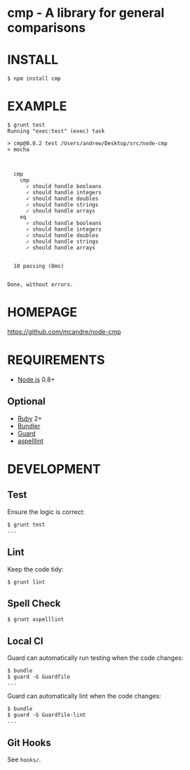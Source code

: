 # cmp - A library for general comparisons

# INSTALL

```
$ npm install cmp
```

# EXAMPLE

```
$ grunt test
Running "exec:test" (exec) task

> cmp@0.0.2 test /Users/andrew/Desktop/src/node-cmp
> mocha



  cmp
    cmp
      ✓ should handle booleans 
      ✓ should handle integers 
      ✓ should handle doubles 
      ✓ should handle strings 
      ✓ should handle arrays 
    eq
      ✓ should handle booleans 
      ✓ should handle integers 
      ✓ should handle doubles 
      ✓ should handle strings 
      ✓ should handle arrays 


  10 passing (8ms)


Done, without errors.
```

# HOMEPAGE

https://github.com/mcandre/node-cmp

# REQUIREMENTS

* [Node.js](http://nodejs.org/) 0.8+

## Optional

* [Ruby](https://www.ruby-lang.org/) 2+
* [Bundler](http://bundler.io/)
* [Guard](http://guardgem.org/)
* [aspelllint](https://github.com/mcandre/aspelllint)

# DEVELOPMENT

## Test

Ensure the logic is correct:

```
$ grunt test
...
```

## Lint

Keep the code tidy:

```
$ grunt lint
```

## Spell Check

```
$ grunt aspelllint
```

## Local CI

Guard can automatically run testing when the code changes:

```
$ bundle
$ guard -G Guardfile
...
```

Guard can automatically lint when the code changes:

```
$ bundle
$ guard -G Guardfile-lint
...
```

## Git Hooks

See `hooks/`.
